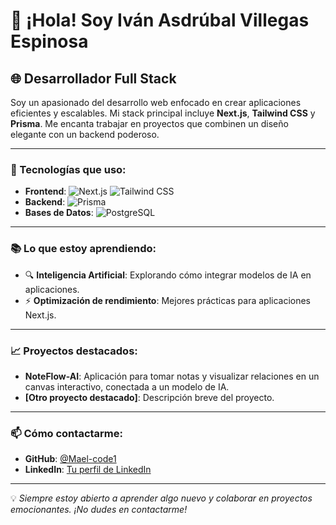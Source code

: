 # 👋 ¡Hola! Soy Iván Asdrúbal Villegas Espinosa

## 🌐 Desarrollador Full Stack 

Soy un apasionado del desarrollo web enfocado en crear aplicaciones eficientes y escalables. Mi stack principal incluye **Next.js**, **Tailwind CSS** y **Prisma**. Me encanta trabajar en proyectos que combinen un diseño elegante con un backend poderoso.

---

### 🚀 Tecnologías que uso:
- **Frontend**: ![Next.js](https://img.shields.io/badge/-Next.js-000?style=flat&logo=next.js) ![Tailwind CSS](https://img.shields.io/badge/-Tailwind%20CSS-38B2AC?style=flat&logo=tailwind-css)
- **Backend**: ![Prisma](https://img.shields.io/badge/-Prisma-2D3748?style=flat&logo=prisma)
- **Bases de Datos**: ![PostgreSQL](https://img.shields.io/badge/-PostgreSQL-4169E1?style=flat&logo=postgresql)
  
---

### 📚 Lo que estoy aprendiendo:
- 🔍 **Inteligencia Artificial**: Explorando cómo integrar modelos de IA en aplicaciones.
- ⚡ **Optimización de rendimiento**: Mejores prácticas para aplicaciones Next.js.

---

### 📈 Proyectos destacados:
- **NoteFlow-AI**: Aplicación para tomar notas y visualizar relaciones en un canvas interactivo, conectada a un modelo de IA.
- **[Otro proyecto destacado]**: Descripción breve del proyecto.

---

### 📫 Cómo contactarme:
- **GitHub**: [@Mael-code1](https://github.com/Mael-code1)
- **LinkedIn**: [Tu perfil de LinkedIn](https://linkedin.com)

---

💡 _Siempre estoy abierto a aprender algo nuevo y colaborar en proyectos emocionantes. ¡No dudes en contactarme!_
